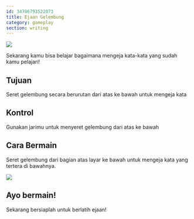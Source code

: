 ```yaml
---
id: 34786793522073
title: Ejaan Gelembung
category: gameplay
section: writing
---
```

![](https://help.studycat.com/hc/article_attachments/34786813307289)

Sekarang kamu bisa belajar bagaimana mengeja kata-kata yang sudah kamu pelajari!

## Tujuan  

Seret gelembung secara berurutan dari atas ke bawah untuk mengeja kata

## Kontrol

Gunakan jarimu untuk menyeret gelembung dari atas ke bawah

## Cara Bermain

Seret gelembung dari bagian atas layar ke bawah untuk mengeja kata yang tertera di bawahnya.

![](https://help.studycat.com/hc/article_attachments/34964575773977)

## Ayo bermain!

Sekarang bersiaplah untuk berlatih ejaan!

